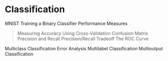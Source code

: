 # Classification

MNIST
Training a Binary Classifier
Performance Measures
> Measuring Accuracy Using Cross-Validation
> Confusion Matrix 
> Precision and Recall 
> Precision/Recall Tradeoff 
> The ROC Curve 

Multiclass Classification 
Error Analysis 
Multilabel Classification 
Multioutput Classification 